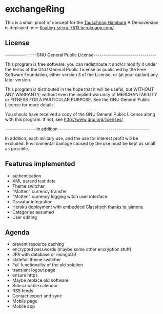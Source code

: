 exchangeRing
============
This is a small proof of concept for the [Tauschring Hamburg](http://www.tauschring-hamburg.org/)
A Demoversion is deployed here [floating-sierra-7513.herokuapp.com/](https://floating-sierra-7513.herokuapp.com/)

License
-------
----------------GNU General Public License--------------------------------

This program is free software: you can redistribute it and/or modify
it under the terms of the GNU General Public License as published by
the Free Software Foundation, either version 3 of the License, or
(at your option) any later version.

This program is distributed in the hope that it will be useful,
but WITHOUT ANY WARRANTY; without even the implied warranty of
MERCHANTABILITY or FITNESS FOR A PARTICULAR PURPOSE.  See the
GNU General Public License for more details.

You should have received a copy of the GNU General Public License
along with this program.  If not, see <http://www.gnu.org/licenses/>.

----------------in addition-----------------------------------------------

In addition, each military use, and the use for interest profit will be
excluded.
Environmental damage caused by the use must be kept as small as possible.


Features implemented
--------------------
- authentication
- XML parsed test data
- Theme switcher
- "Motten" currency transfer
- "Motten" currency logging witch user interface
- Gravatar integration
- Heroku deployment with embedded Glassfisch [thanks to jsimone](https://github.com/jsimone/embeddedGlassfishSample)
- Categories assumed
- User editing


Agenda
--------------
- prevent resource caching
- encrypted passwords (maybe some other encryption stuff)
- JPA with database or mongoDB
- statefull theme switcher
- Full functionality of the old solution
- transient logout page
- ensure https
- Maybe replace old software
- Subscribable calendar
- RSS feeds
- Contact export and sync
- Mobile page
- Mobile app

